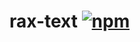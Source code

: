 # rax-text [![npm](https://img.shields.io/npm/v/rax-text.svg)](https://www.npmjs.com/package/rax-text)
